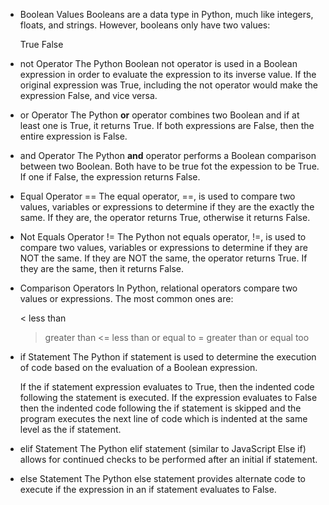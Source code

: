 - Boolean Values
Booleans are a data type in Python, much like integers, floats, and strings. However, booleans only have two values:

    True
    False


- not Operator
The Python Boolean not operator is used in a Boolean expression in order to evaluate the expression to its inverse value. If the original expression was True, including the not operator would make the expression False, and vice versa.


- or Operator
The Python **or** operator combines two Boolean and if at least one is True, it returns True.
If both expressions are False, then the entire expression is False.

- and Operator
The Python **and** operator performs a Boolean comparison between two Boolean. Both have to be true fot the expession to be True. If one if False, the expression returns False.


- Equal Operator ==
The equal operator, ==, is used to compare two values, variables or expressions to determine if they are the exactly the same.
If they are, the operator returns True, otherwise it returns False.


- Not Equals Operator !=
The Python not equals operator, !=, is used to compare two values, variables or expressions to determine if they are NOT the same. If they are NOT the same, the operator returns True. If they are the same, then it returns False.


- Comparison Operators
In Python, relational operators compare two values or expressions. The most common ones are:

    < less than
    > greater than
    <= less than or equal to
    >= greater than or equal too


- if Statement
The Python if statement is used to determine the execution of code based on the evaluation of a Boolean expression.

    If the if statement expression evaluates to True, then the indented code following the statement is executed.
    If the expression evaluates to False then the indented code following the if statement is skipped and the program executes the next line of code which is indented at the same level as the if statement.


- elif Statement
The Python elif statement (similar to JavaScript Else if) allows for continued checks to be performed after an initial if statement. 


- else Statement
The Python else statement provides alternate code to execute if the expression in an if statement evaluates to False.



